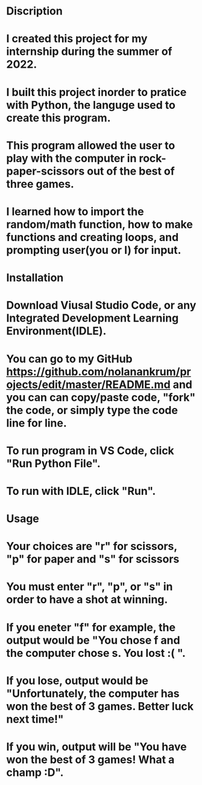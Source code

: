 # <rock-paper-scissors>
# Discription
# I created this project for my internship during the summer of 2022.
# I built this project inorder to pratice with Python, the languge used to create this program.
# This program allowed the user to play with the computer in rock-paper-scissors out of the best of three games.
# I learned how to import the random/math function, how to make functions and creating loops, and prompting user(you or I) for input.
# Installation
# Download Viusal Studio Code, or any Integrated Development Learning Environment(IDLE).
# You can go to my GitHub https://github.com/nolanankrum/projects/edit/master/README.md and you can can copy/paste code, "fork" the code, or simply type the code line for line.
# To run program in VS Code, click "Run Python File".
# To run with IDLE, click "Run".
# Usage
# Your choices are "r" for scissors, "p" for paper and "s" for scissors
# You must enter "r", "p", or "s" in order to have a shot at winning.
# If you eneter "f" for example, the output would be "You chose f and the computer chose s. You lost :( ".
# If you lose, output would be "Unfortunately, the computer has won the best of 3 games. Better luck next time!"
# If you win, output will be "You have won the best of 3 games! What a champ :D".
# 
